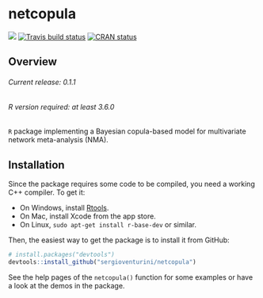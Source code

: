 # netcopula

<!-- badges: start -->

[![](http://cranlogs.r-pkg.org/badges/grand-total/netcopula?color=blue)](https://cran.r-project.org/package=netcopula)
[![Travis build status](https://travis-ci.org/sergioventurini/netcopula.svg?branch=master)](https://travis-ci.org/sergioventurini/netcopula)
[![CRAN
status](https://www.r-pkg.org/badges/version/netcopula)](https://cran.r-project.org/package=netcopula)
<!-- badges: end -->

## Overview

###### Current release: 0.1.1
###### R version required: at least 3.6.0
`R` package implementing a Bayesian copula-based model for multivariate network meta-analysis (NMA).

## Installation

Since the package requires some code to be compiled, you need a working C++
compiler. To get it:

- On Windows, install [Rtools](https://cran.r-project.org/bin/windows/Rtools/).
- On Mac, install Xcode from the app store.
- On Linux, `sudo apt-get install r-base-dev` or similar.

Then, the easiest way to get the package is to install it from GitHub:

``` r
# install.packages("devtools")
devtools::install_github("sergioventurini/netcopula")
```

See the help pages of the `netcopula()` function for some examples
or have a look at the demos in the package.

